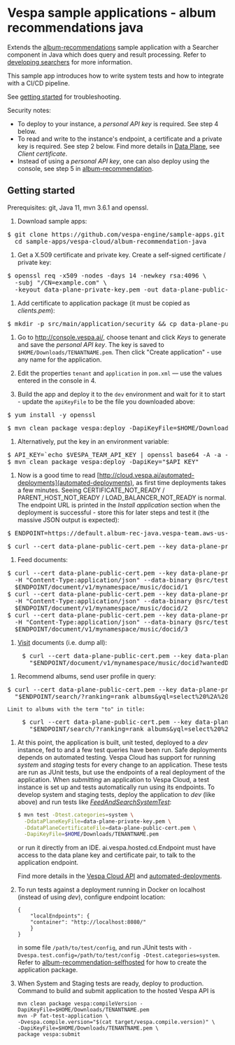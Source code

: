 <!-- Copyright 2019 Oath Inc. Licensed under the terms of the Apache 2.0 license. See LICENSE in the project root. -->
# Vespa sample applications - album recommendations java

Extends the [album-recommendations](../album-recommendations) sample application with a Searcher component in Java
which does query and result processing. Refer to
[developing searchers](http://docs.vespa.ai/documentation/searcher-development.html) for more information.

This sample app introduces how to write system tests and how to integrate with a CI/CD pipeline.

See [getting started](http://cloud.vespa.ai/getting-started.html) for troubleshooting.

Security notes:
*   To deploy to your instance, a _personal API key_ is required.
    See step 4 below.
*   To read and write to the instance's endpoint, a certificate and a private key is required.
    See step 2 below.
    Find more details in [Data Plane](https://cloud.vespa.ai/security-model.html#data-plane), see _Client certificate_.
*   Instead of using a _personal API key_, one can also deploy using the console, see step 5 in
    [album-recommendation](../album-recommendation/README.md).



## Getting started
Prerequisites: git, Java 11, mvn 3.6.1 and openssl.

1.  Download sample apps:
<pre data-test="exec">
$ git clone https://github.com/vespa-engine/sample-apps.git && \
  cd sample-apps/vespa-cloud/album-recommendation-java
</pre>

1.  Get a X.509 certificate and private key. Create a self-signed certificate / private key:
<pre data-test="exec">
$ openssl req -x509 -nodes -days 14 -newkey rsa:4096 \
  -subj "/CN=example.com" \
  -keyout data-plane-private-key.pem -out data-plane-public-cert.pem
</pre>

1.  Add certificate to application package (it must be copied as _clients.pem_):
<pre data-test="exec">
$ mkdir -p src/main/application/security && cp data-plane-public-cert.pem src/main/application/security/clients.pem
</pre>

1.  Go to http://console.vespa.ai/, choose tenant and click _Keys_ to generate and save the _personal API key_.
    The key is saved to `$HOME/Downloads/TENANTNAME.pem`.
    Then click "Create application" - use any name for the application.

1.  Edit the properties `tenant` and `application` in `pom.xml` —
    use the values entered in the console in 4.
 
1.  Build the app and deploy it to the `dev` environment and wait for it to start -
    update the `apiKeyFile` to be the file you downloaded above:
<pre>
$ yum install -y openssl
</pre>
<pre>
$ mvn clean package vespa:deploy -DapiKeyFile=$HOME/Downloads/TENANTNAME.pem
</pre>

1.  Alternatively, put the key in an environment variable:
<pre data-test="exec">
$ API_KEY=`echo $VESPA_TEAM_API_KEY | openssl base64 -A -a -d`
$ mvn clean package vespa:deploy -DapiKey="$API_KEY"
</pre>

1.  Now is a good time to read [http://cloud.vespa.ai/automated-deployments](automated-deployments),
    as first time deployments takes a few minutes.
    Seeing CERTIFICATE_NOT_READY / PARENT_HOST_NOT_READY / LOAD_BALANCER_NOT_READY is normal.
    The endpoint URL is printed in the _Install application_ section when the deployment is successful -
    store this for later steps and test it (the massive JSON output is expected):
<pre data-test="exec">
$ ENDPOINT=https://default.album-rec-java.vespa-team.aws-us-east-1c.dev.public.vespa.oath.cloud
</pre>
<pre>
$ curl --cert data-plane-public-cert.pem --key data-plane-private-key.pem $ENDPOINT
</pre>

1.  Feed documents:
<pre data-test="exec">
$ curl --cert data-plane-public-cert.pem --key data-plane-private-key.pem \
  -H "Content-Type:application/json" --data-binary @src/test/resources/A-Head-Full-of-Dreams.json \
  $ENDPOINT/document/v1/mynamespace/music/docid/1
$ curl --cert data-plane-public-cert.pem --key data-plane-private-key.pem \
  -H "Content-Type:application/json" --data-binary @src/test/resources/Love-Is-Here-To-Stay.json \
  $ENDPOINT/document/v1/mynamespace/music/docid/2
$ curl --cert data-plane-public-cert.pem --key data-plane-private-key.pem \
  -H "Content-Type:application/json" --data-binary @src/test/resources/Hardwired...To-Self-Destruct.json \
  $ENDPOINT/document/v1/mynamespace/music/docid/3
</pre>

1.  [Visit](https://docs.vespa.ai/documentation/content/visiting.html) documents (i.e. dump all):
<pre data-test="exec">
    $ curl --cert data-plane-public-cert.pem --key data-plane-private-key.pem \
      "$ENDPOINT/document/v1/mynamespace/music/docid?wantedDocumentCount=100"
</pre>
    
1.  Recommend albums, send user profile in query:
<pre data-test="exec">
$ curl --cert data-plane-public-cert.pem --key data-plane-private-key.pem \
  "$ENDPOINT/search/?ranking=rank_albums&yql=select%20%2A%20from%20sources%20%2A%20where%20sddocname%20contains%20%22music%22%3B&ranking.features.query(user_profile)=%7B%7Bcat%3Apop%7D%3A0.8%2C%7Bcat%3Arock%7D%3A0.2%2C%7Bcat%3Ajazz%7D%3A0.1%7D"
</pre>
    Limit to albums with the term "to" in title:
<pre data-test="exec">
    $ curl --cert data-plane-public-cert.pem --key data-plane-private-key.pem \
      "$ENDPOINT/search/?ranking=rank_albums&yql=select%20%2A%20from%20sources%20%2A%20where%20album%20contains%20%22to%22%3B&ranking.features.query(user_profile)=%7B%7Bcat%3Apop%7D%3A0.8%2C%7Bcat%3Arock%7D%3A0.2%2C%7Bcat%3Ajazz%7D%3A0.1%7D"
</pre>

1.  At this point, the application is built, unit tested, deployed to a _dev_ instance, fed to and a few test queries have been run.
    Safe deployments depends on automated testing.
    Vespa Cloud has support for running _system_ and _staging_ tests for every change to an application.
    These tests are run as JUnit tests, but use the endpoints of a real deployment of the application.
    When _submitting_ an application to Vespa Cloud, a test instance is set up and tests automatically run using its endpoints.
    To develop system and staging tests, deploy the application to _dev_ (like above) and run tests like
    [_FeedAndSearchSystemTest_](src/test/java/ai/vespa/example/album/FeedAndSearchSystemTest.java):
    ```sh
    $ mvn test -Dtest.categories=system \
      -DdataPlaneKeyFile=data-plane-private-key.pem \
      -DdataPlaneCertificateFile=data-plane-public-cert.pem \
      -DapiKeyFile=$HOME/Downloads/TENANTNAME.pem
    ```
    or run it directly from an IDE. 
    ai.vespa.hosted.cd.Endpoint must have access to the data plane key and certificate pair,
    to talk to the application endpoint.

    Find more details in the [Vespa Cloud API](https://cloud.vespa.ai/reference/vespa-cloud-api.html) and
    [automated-deployments](https://cloud.vespa.ai/automated-deployments).

1.  To run tests against a deployment running in Docker on localhost (instead of using _dev_),
    configure endpoint location:
    ```
    {
        "localEndpoints": {
        "container": "http://localhost:8080/"
        }
    }
    ```
    in some file `/path/to/test/config`, and run JUnit tests with `-Dvespa.test.config=/path/to/test/config -Dtest.categories=system`.
    Refer to [album-recommendation-selfhosted](../album-recommendation-selfhosted) for how to create the application package.

1.  When System and Staging tests are ready, deploy to production.
    Command to build and submit application to the hosted Vespa API is
    ```
    mvn clean package vespa:compileVersion -DapiKeyFile=$HOME/Downloads/TENANTNAME.pem
    mvn -P fat-test-application \
    -Dvespa.compile.version="$(cat target/vespa.compile.version)" \
    -DapiKeyFile=$HOME/Downloads/TENANTNAME.pem \
    package vespa:submit
    ```
